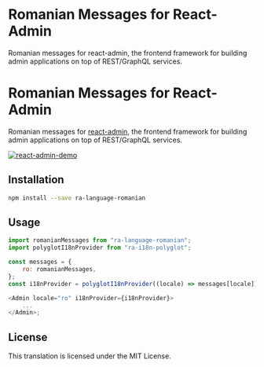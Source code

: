# Romanian Messages for React-Admin

Romanian messages for react-admin, the frontend framework for building admin applications on top of REST/GraphQL services.

# Romanian Messages for React-Admin

Romanian messages for [react-admin](https://github.com/marmelab/react-admin), the frontend framework for building admin applications on top of REST/GraphQL services.

[![react-admin-demo](https://marmelab.com/react-admin/img/react-admin-demo-still.png)](https://vimeo.com/268958716)

## Installation

```sh
npm install --save ra-language-romanian
```

## Usage

```js
import romanianMessages from "ra-language-romanian";
import polyglotI18nProvider from "ra-i18n-polyglot";

const messages = {
    ro: romanianMessages,
};
const i18nProvider = polyglotI18nProvider((locale) => messages[locale]);

<Admin locale="ro" i18nProvider={i18nProvider}>
    ...
</Admin>;
```

## License

This translation is licensed under the MIT License.
